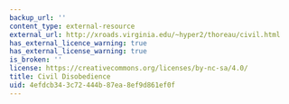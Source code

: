 ```yaml
---
backup_url: ''
content_type: external-resource
external_url: http://xroads.virginia.edu/~hyper2/thoreau/civil.html
has_external_licence_warning: true
has_external_license_warning: true
is_broken: ''
license: https://creativecommons.org/licenses/by-nc-sa/4.0/
title: Civil Disobedience
uid: 4efdcb34-3c72-444b-87ea-8ef9d861ef0f
---
```

